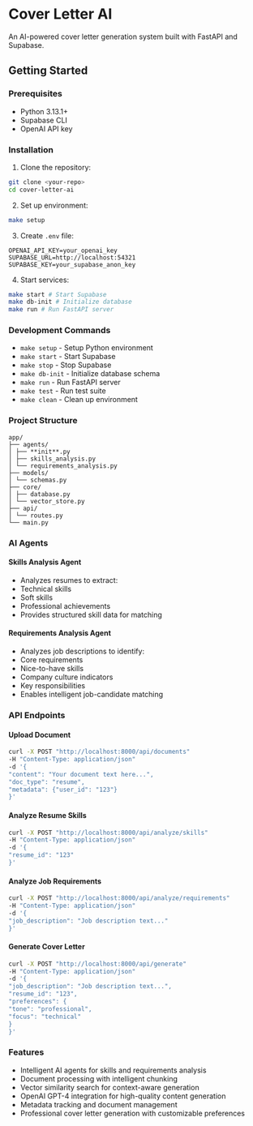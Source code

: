 # Cover Letter AI

An AI-powered cover letter generation system built with FastAPI and Supabase.

## Getting Started

### Prerequisites

- Python 3.13.1+
- Supabase CLI
- OpenAI API key

### Installation

1. Clone the repository:

```bash
git clone <your-repo>
cd cover-letter-ai
```

2. Set up environment:

```bash
make setup
```

3. Create `.env` file:

```
OPENAI_API_KEY=your_openai_key
SUPABASE_URL=http://localhost:54321
SUPABASE_KEY=your_supabase_anon_key
```

4. Start services:

```bash
make start # Start Supabase
make db-init # Initialize database
make run # Run FastAPI server
```

### Development Commands

- `make setup` - Setup Python environment
- `make start` - Start Supabase
- `make stop` - Stop Supabase
- `make db-init` - Initialize database schema
- `make run` - Run FastAPI server
- `make test` - Run test suite
- `make clean` - Clean up environment

### Project Structure

```
app/
├── agents/
│ ├── **init**.py
│ ├── skills_analysis.py
│ └── requirements_analysis.py
├── models/
│ └── schemas.py
├── core/
│ ├── database.py
│ └── vector_store.py
├── api/
│ └── routes.py
└── main.py
```

### AI Agents

#### Skills Analysis Agent

- Analyzes resumes to extract:
- Technical skills
- Soft skills
- Professional achievements
- Provides structured skill data for matching

#### Requirements Analysis Agent

- Analyzes job descriptions to identify:
- Core requirements
- Nice-to-have skills
- Company culture indicators
- Key responsibilities
- Enables intelligent job-candidate matching

### API Endpoints

#### Upload Document

```bash
curl -X POST "http://localhost:8000/api/documents"
-H "Content-Type: application/json"
-d '{
"content": "Your document text here...",
"doc_type": "resume",
"metadata": {"user_id": "123"}
}'
```

#### Analyze Resume Skills

```bash
curl -X POST "http://localhost:8000/api/analyze/skills"
-H "Content-Type: application/json"
-d '{
"resume_id": "123"
}'
```

#### Analyze Job Requirements

```bash
curl -X POST "http://localhost:8000/api/analyze/requirements"
-H "Content-Type: application/json"
-d '{
"job_description": "Job description text..."
}'
```

#### Generate Cover Letter

```bash
curl -X POST "http://localhost:8000/api/generate"
-H "Content-Type: application/json"
-d '{
"job_description": "Job description text...",
"resume_id": "123",
"preferences": {
"tone": "professional",
"focus": "technical"
}
}'
```

### Features

- Intelligent AI agents for skills and requirements analysis
- Document processing with intelligent chunking
- Vector similarity search for context-aware generation
- OpenAI GPT-4 integration for high-quality content generation
- Metadata tracking and document management
- Professional cover letter generation with customizable preferences
